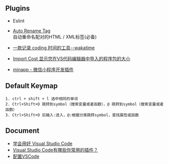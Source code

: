 ## Plugins

- Eslint  

- [Auto Rename Tag](https://marketplace.visualstudio.com/items?itemName=formulahendry.auto-rename-tag)  
自动重命名配对的HTML / XML标签(必备)

- [一款记录 coding 时间的工具--wakatime](https://learnku.com/articles/5927/a-tool-for-recording-coding-time-wakatime)

- [Import Cost 显示您在VS代码编辑器中导入的程序包的大小](https://marketplace.visualstudio.com/items?itemName=wix.vscode-import-cost)

- [minapp - 微信小程序开发插件](https://developers.weixin.qq.com/community/develop/doc/000c641345c9f8d220b70d94e5b006)

## Default Keymap

    1. ctrl + shift + l 选中相同的单词
    2. Ctrl+Shift+O 跳转到symbol（搜索变量或者函数），@ 跳转到symbol（搜索变量或者函数）
    3. Ctrl+Shift+O 后输入:进入，@:根据分类跳转symbol，查找属性或函数

## Document

- [学会用好 Visual Studio Code](https://nshen.net/article/2015-11-20/vscode/)
- [Visual Studio Code有哪些你常用的插件？](https://www.zhihu.com/question/40640654)
- [配置VSCode](http://fallenwood.github.io/2016/05/24/configuring-visual-studio-code/)